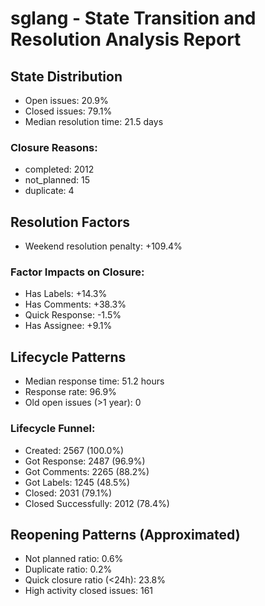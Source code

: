 # sglang - State Transition and Resolution Analysis Report

## State Distribution
- Open issues: 20.9%
- Closed issues: 79.1%
- Median resolution time: 21.5 days

### Closure Reasons:
- completed: 2012
- not_planned: 15
- duplicate: 4

## Resolution Factors
- Weekend resolution penalty: +109.4%

### Factor Impacts on Closure:
- Has Labels: +14.3%
- Has Comments: +38.3%
- Quick Response: -1.5%
- Has Assignee: +9.1%

## Lifecycle Patterns
- Median response time: 51.2 hours
- Response rate: 96.9%
- Old open issues (>1 year): 0

### Lifecycle Funnel:
- Created: 2567 (100.0%)
- Got Response: 2487 (96.9%)
- Got Comments: 2265 (88.2%)
- Got Labels: 1245 (48.5%)
- Closed: 2031 (79.1%)
- Closed Successfully: 2012 (78.4%)

## Reopening Patterns (Approximated)
- Not planned ratio: 0.6%
- Duplicate ratio: 0.2%
- Quick closure ratio (<24h): 23.8%
- High activity closed issues: 161
